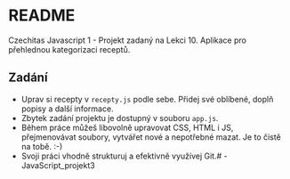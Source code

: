 # README #

Czechitas Javascript 1 - Projekt zadaný na Lekci 10. Aplikace pro přehlednou kategorizaci receptů.

Zadání
---

- Uprav si recepty v `recepty.js` podle sebe. Přidej své oblíbené, doplň popisy a další informace.
- Zbytek zadání projektu je dostupný v souboru `app.js`.
- Během práce můžeš libovolně upravovat CSS, HTML i JS, přejmenovávat soubory, vytvářet nové a nepotřebné mazat. Je to čistě na tobě. :-)
- Svoji práci vhodně strukturuj a efektivně využívej Git.#   - J a v a S c r i p t _ p r o j e k t 3  
 